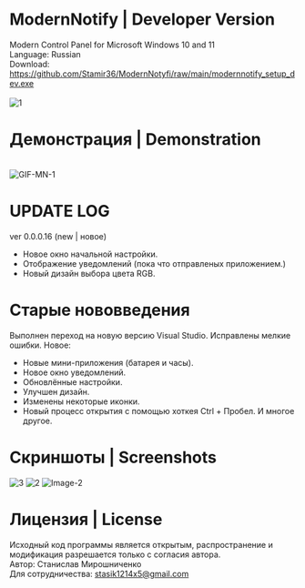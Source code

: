 # ModernNotify | Developer Version
Modern Control Panel for Microsoft Windows 10 and 11<br>
Language: Russian<br>
Download:<br>
https://github.com/Stamir36/ModernNotyfi/raw/main/modernnotify_setup_dev.exe
<br>
<br>
<img src="https://i.ibb.co/Pt6nZqp/1.png" alt="1" border="0">

# Демонстрация | Demonstration
<br><img src="https://i.ibb.co/593r8Jp/GIF-MN-1.gif" alt="GIF-MN-1" border="0">
<!--img src="https://i.ibb.co/GFFcn8D/Image-1.png" alt="Image-1" border="0"-->

# UPDATE LOG
ver 0.0.0.16 (new | новое)
- Новое окно начальной настройки.
- Отображение уведомлений (пока что отправленых приложением.)
- Новый дизайн выбора цвета RGB.
# Старые нововведения 
Выполнен переход на новую версию Visual Studio.
Исправлены мелкие ошибки.
Новое:
- Новые мини-приложения (батарея и часы).
- Новое окно уведомлений.
- Обновлённые настройки.
- Улучшен дизайн.
- Изменены некоторые иконки.
- Новый процесс открытия с помощью хоткея Ctrl + Пробел.
И многое другое.

# Скриншоты | Screenshots
<img src="https://i.ibb.co/Ytx7F55/3.png" alt="3" border="0">
<img src="https://i.ibb.co/9NNnhr2/2.png" alt="2" border="0">
<img src="https://i.ibb.co/4Tx51JN/Image-2.png" alt="Image-2" border="0">

# Лицензия | License
Исходный код программы является открытым, распространение и модификация разрешается только с согласия автора.<br>
Автор: Станислав Мирошниченко<br>
Для сотрудничества: stasik1214x5@gmail.com<br>
